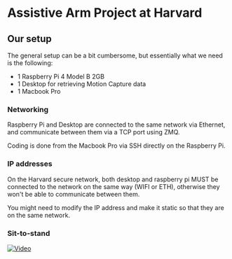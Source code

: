 # Assistive Arm Project at Harvard

## Our setup
The general setup can be a bit cumbersome, but essentially what we need is the 
following: 

* 1 Raspberry Pi 4 Model B 2GB
* 1 Desktop for retrieving Motion Capture data
* 1 Macbook Pro
  
### Networking
Raspberry Pi and Desktop are connected to the same network via Ethernet, and 
communicate between them via a TCP port using ZMQ.

Coding is done from the Macbook Pro via SSH directly on the Raspberry Pi.

### IP addresses
On the Harvard secure network, both desktop and raspberry pi MUST be connected
to the network on the same way (WIFI or ETH), otherwise they won't be able to
communicate between them.

You might need to modify the IP address and make it static so that they are on 
the same network.

### Sit-to-stand
[![Video](https://img.youtube.com/vi/tL9eCLn0_UM/maxresdefault.jpg)](https://youtube.com/shorts/tL9eCLn0_UM?feature=share)

